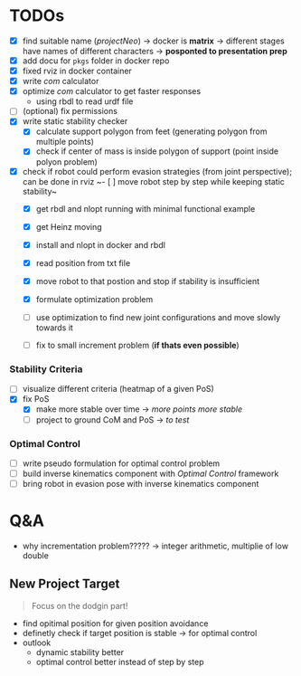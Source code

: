 # TODOs
- [x] find suitable name (*projectNeo*)
        -> docker is **matrix**
        -> different stages have names of different characters
        -> **posponted to presentation prep**
- [x] add docu for `pkgs` folder in docker repo
- [x] fixed rviz in docker container
- [x] write *com* calculator
- [x] optimize *com* calculator to get faster responses
    - using rbdl to read urdf file
- [ ] (optional) fix permissions
- [x] write static stability checker
    - [x] calculate support polygon from feet (generating polygon from multiple points)
    - [x] check if center of mass is inside polygon of support (point inside polyon problem)
- [x] check if robot could perform evasion strategies (from joint perspective); can be done in rviz
~- [ ] move robot step by step while keeping static stability~
    - [x] get rbdl and nlopt running with minimal functional example
    - [x] get Heinz moving
    - [x] install and nlopt in docker and rbdl
    - [x] read position from txt file
    - [x] move robot to that postion and stop if stability is insufficient
    - [x] formulate optimization problem
    - [ ] use optimization to find new joint configurations and move slowly towards it

    - [ ] fix to small increment problem (**if thats even possible**)
### Stability Criteria
- [ ] visualize different criteria (heatmap of a given PoS)
- [x] fix PoS
    - [x] make more stable over time -> *more points more stable*
    - [ ] project to ground CoM and PoS -> *to test*
### Optimal Control
- [ ] write pseudo formulation for optimal control problem
- [ ] build inverse kinematics component with *Optimal Control* framework
- [ ] bring robot in evasion pose with inverse kinematics component

# Q&A
- why incrementation problem????? -> integer arithmetic, multiplie of low double
## New Project Target
> Focus on the dodgin part!
- find opitimal position for given position avoidance
- definetly check if target position is stable -> for optimal control
- outlook
    - dynamic stability better
    - optimal control better instead of step by step
